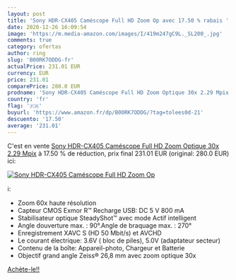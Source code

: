 ```yaml
---
layout: post
title: 'Sony HDR-CX405 Caméscope Full HD Zoom Op avec 17.50 % rabais '
date: 2020-12-26 16:09:54
image: 'https://m.media-amazon.com/images/I/419m247gC9L._SL200_.jpg'
comments: true
category: ofertas
author: ring
slug: 'B00RK7ODDG-fr'
actualPrice: 231.01 EUR
currency: EUR
price: 231.01
comparePrice: 280.0 EUR
prodname: 'Sony HDR-CX405 Caméscope Full HD Zoom Optique 30x 2.29 Mpix'
country: 'fr'
flag: '🇫🇷'
buyurl: 'https://www.amazon.fr/dp/B00RK7ODDG/?tag=tolees0d-21'
descuento: '17.50'
average: '231.01'
---
```


C'est en vente [Sony HDR-CX405 Caméscope Full HD Zoom Optique 30x 2.29 Mpix](https://www.amazon.fr/dp/B00RK7ODDG/?tag=tolees0d-21)  à  17.50 % de réduction, prix final  231.01 EUR (original: 280.0 EUR) ici:

[![Sony HDR-CX405 Caméscope Full HD Zoom Op](https://m.media-amazon.com/images/I/419m247gC9L._SL200_.jpg)](https://www.amazon.fr/dp/B00RK7ODDG/?tag=tolees0d-21)

ℹ️:

- Zoom 60x haute résolution
- Capteur CMOS Exmor R™ Recharge USB: DC 5 V 800 mA
- Stabilisateur optique SteadyShot™ avec mode Actif intelligent
- Angle douverture max. : 90°.Angle de braquage max. : 270°
- Enregistrement XAVC S (HD 50 Mbit/s) et AVCHD
- Le courant électrique: 3.6V ( bloc de piles), 5.0V (adaptateur secteur)
- Contenu de la boîte: Appareil-photo, Chargeur et Batterie
- Objectif grand angle Zeiss® 26,8 mm avec zoom optique 30x

[Achète-le!!](https://www.amazon.fr/dp/B00RK7ODDG/?tag=tolees0d-21)
